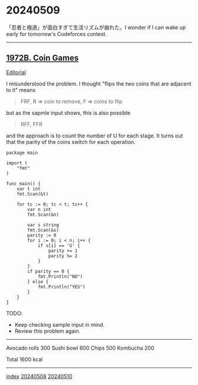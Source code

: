 <head><meta name="viewport" content="width=device-width, initial-scale=1.0, user-scalable=yes" /><meta charset="UTF-8"></head>

# 20240509

「忍者と極道」が面白すぎて生活リズムが崩れた。I wonder if I can wake up early for tomorrow's Codeforces contest.

---

## [1972B. Coin Games](https://codeforces.com/problemset/problem/1972/B)

[Editorial](https://codeforces.com/blog/entry/129027)

I misunderstood the problem. I thought "flips the two coins that are adjacent to it" means

> FRF, R => coin to remove, F => coins to flip

but as the sapmle input shows, this is also possible

> RFF, FFR

and the approach is to count the number of U for each stage. It turns out that the parity of the coins switch for each operation.

```
package main

import (
	"fmt"
)

func main() {
	var t int
	fmt.Scan(&t)

	for tc := 0; tc < t; tc++ {
		var n int
		fmt.Scan(&n)

		var s string
		fmt.Scan(&s)
		parity := 0
		for i := 0; i < n; i++ {
			if s[i] == 'U' {
				parity += 1
				parity %= 2
			}
		}
		if parity == 0 {
			fmt.Println("NO")
		} else {
			fmt.Println("YES")
		}
	}
}
```

TODO:

- Keep checking sample input in mind.
- Review this problem again.

---

Avocado rolls 300
Sushi bowl 600
Chips 500
Kombucha 200

Total 1600 kcal

---

[index](../../index.html)
[20240508](20240508.html)
[20240510](20240510.html)
